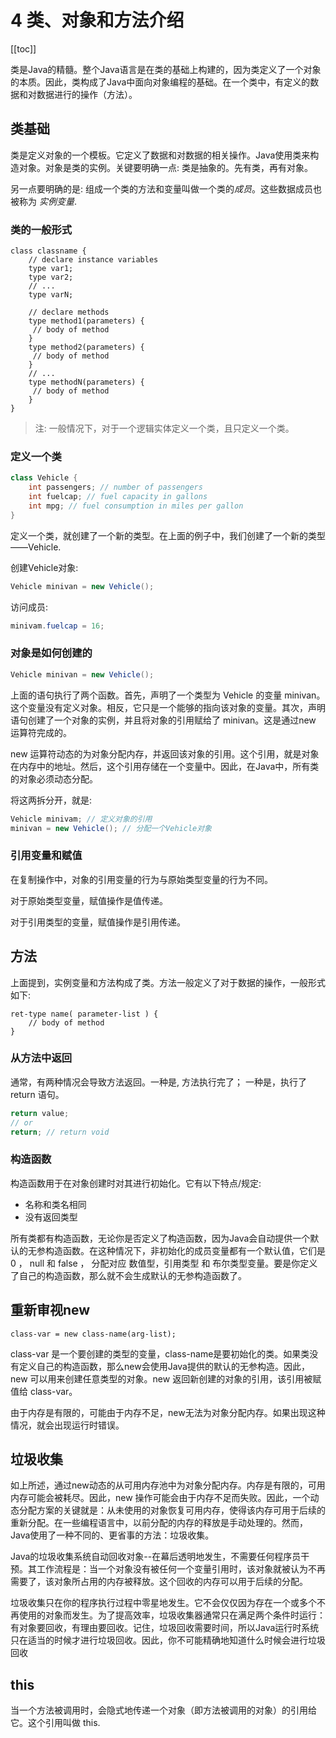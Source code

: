 # 4 类、对象和方法介绍

[[toc]]

类是Java的精髓。整个Java语言是在类的基础上构建的，因为类定义了一个对象的本质。因此，类构成了Java中面向对象编程的基础。在一个类中，有定义的数据和对数据进行的操作（方法）。

## 类基础

类是定义对象的一个模板。它定义了数据和对数据的相关操作。Java使用类来构造对象。对象是类的实例。关键要明确一点: 类是抽象的。先有类，再有对象。

另一点要明确的是: 组成一个类的方法和变量叫做一个类的*成员*。这些数据成员也被称为 *实例变量*.

### 类的一般形式

```
class classname {
    // declare instance variables
    type var1;
    type var2;
    // ...
    type varN;

    // declare methods
    type method1(parameters) {
     // body of method
    }
    type method2(parameters) {
     // body of method
    }
    // ...
    type methodN(parameters) {
     // body of method
    }
}
```

> 注: 一般情况下，对于一个逻辑实体定义一个类，且只定义一个类。

### 定义一个类

```java
class Vehicle {
    int passengers; // number of passengers
    int fuelcap; // fuel capacity in gallons
    int mpg; // fuel consumption in miles per gallon
}
```

定义一个类，就创建了一个新的类型。在上面的例子中，我们创建了一个新的类型——Vehicle.  

创建Vehicle对象:

```java
Vehicle minivan = new Vehicle();
```

访问成员:

```java
minivam.fuelcap = 16;
```

### 对象是如何创建的

```java
Vehicle minivan = new Vehicle();
```

上面的语句执行了两个函数。首先，声明了一个类型为 Vehicle 的变量 minivan。这个变量没有定义对象。相反，它只是一个能够的指向该对象的变量。其次，声明语句创建了一个对象的实例，并且将对象的引用赋给了 minivan。这是通过new 运算符完成的。

new 运算符动态的为对象分配内存，并返回该对象的引用。这个引用，就是对象在内存中的地址。然后，这个引用存储在一个变量中。因此，在Java中，所有类的对象必须动态分配。

将这两拆分开，就是:

```java
Vehicle minivam; // 定义对象的引用
minivan = new Vehicle(); // 分配一个Vehicle对象
```

### 引用变量和赋值

在复制操作中，对象的引用变量的行为与原始类型变量的行为不同。

对于原始类型变量，赋值操作是值传递。

对于引用类型的变量，赋值操作是引用传递。

## 方法

上面提到，实例变量和方法构成了类。方法一般定义了对于数据的操作，一般形式如下:

```
ret-type name( parameter-list ) {
    // body of method
}
```

### 从方法中返回

通常，有两种情况会导致方法返回。一种是, 方法执行完了； 一种是，执行了 return 语句。

```java
return value;
// or
return; // return void
```

### 构造函数

构造函数用于在对象创建时对其进行初始化。它有以下特点/规定:

- 名称和类名相同
- 没有返回类型

所有类都有构造函数，无论你是否定义了构造函数，因为Java会自动提供一个默认的无参构造函数。在这种情况下，非初始化的成员变量都有一个默认值，它们是 0 ， null 和 false ， 分配对应 数值型，引用类型 和 布尔类型变量。要是你定义了自己的构造函数，那么就不会生成默认的无参构造函数了。

##  重新审视new

```
class-var = new class-name(arg-list);
```

class-var 是一个要创建的类型的变量，class-name是要初始化的类。如果类没有定义自己的构造函数，那么new会使用Java提供的默认的无参构造。因此，new 可以用来创建任意类型的对象。new 返回新创建的对象的引用，该引用被赋值给 class-var。

由于内存是有限的，可能由于内存不足，new无法为对象分配内存。如果出现这种情况，就会出现运行时错误。

## 垃圾收集

如上所述，通过new动态的从可用内存池中为对象分配内存。内存是有限的，可用内存可能会被耗尽。因此，new 操作可能会由于内存不足而失败。因此，一个动态分配方案的关键就是：从未使用的对象恢复可用内存，使得该内存可用于后续的重新分配。在一些编程语言中，以前分配的内存的释放是手动处理的。然而，Java使用了一种不同的、更省事的方法：垃圾收集。

Java的垃圾收集系统自动回收对象--在幕后透明地发生，不需要任何程序员干预。其工作流程是：当一个对象没有被任何一个变量引用时，该对象就被认为不再需要了，该对象所占用的内存被释放。这个回收的内存可以用于后续的分配。

垃圾收集只在你的程序执行过程中零星地发生。它不会仅仅因为存在一个或多个不再使用的对象而发生。为了提高效率，垃圾收集器通常只在满足两个条件时运行：有对象要回收，有理由要回收。记住，垃圾回收需要时间，所以Java运行时系统只在适当的时候才进行垃圾回收。因此，你不可能精确地知道什么时候会进行垃圾回收

## this

当一个方法被调用时，会隐式地传递一个对象（即方法被调用的对象）的引用给它。这个引用叫做 this. 